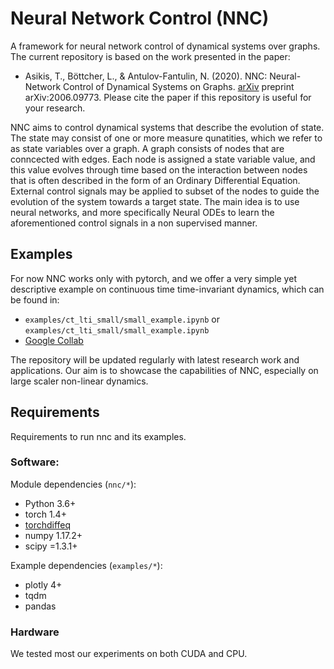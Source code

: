 # Neural Network Control (NNC)
A framework for neural network control of dynamical systems over graphs.
The current repository is based on the work presented in the  paper:
- Asikis, T., Böttcher, L., & Antulov-Fantulin, N. (2020). NNC: Neural-Network Control of Dynamical Systems on Graphs. [arXiv](https://arxiv.org/abs/2006.09773) preprint arXiv:2006.09773.
Please cite the paper if this repository is useful for your research.

NNC aims to control dynamical systems that describe the evolution of state.
The state may consist of one or more measure qunatities, which we refer to as state variables over a graph.
A graph consists of nodes that are conncected with edges.
Each node is assigned a state variable value, and this value evolves through time based on the interaction between nodes that is often described in the form of an 
Ordinary Differential Equation.
External control signals may be applied to subset of the nodes to guide the evolution of the system towards a target state.
The main idea is to use neural networks, and more specifically Neural ODEs to learn the aforementioned control signals in a non supervised manner.

## Examples

For now NNC works only with pytorch, and we offer a very simple yet descriptive example on continuous time time-invariant dynamics, which can be found in:
- `examples/ct_lti_small/small_example.ipynb` or `examples/ct_lti_small/small_example.ipynb`
- [Google Collab](https://colab.research.google.com/github/asikist/nnc/blob/master/examples/ct_lti_small/small_example.ipynb)

The repository will be updated regularly with latest research work and applications.
Our aim is to showcase the capabilities of NNC, especially on large scaler non-linear dynamics.

## Requirements
Requirements to run nnc and its examples.

### Software:

Module dependencies (`nnc/*`):
- Python 3.6+
- torch 1.4+
- [torchdiffeq](https://github.com/rtqichen/torchdiffeq)
- numpy 1.17.2+
- scipy =1.3.1+

Example dependencies (`examples/*`):
- plotly 4+
- tqdm
- pandas

### Hardware
We tested most our experiments on both CUDA and CPU.
